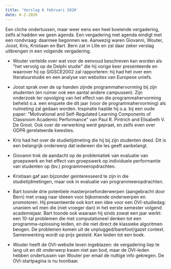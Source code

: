 ```yaml
---
title: 'Verslag 6 februari 2020'
date: 6-2-2020
---
```


 Een cliche ondertussen, maar weer eens een heel boeiende vergadering, zelfs al hadden we geen agenda. Een vergadering met agenda eindigt met een rondvraag: daarmee begonnen we. Aanwezig waren Giovanni, Wouter, Joost, Kris, Kristiaan en Bart. Bern zat in Lille en zal daar zeker verslag uitbrengen in een volgende vergadering.

- Wouter vertelde over wat voor de eenvoud beschreven kan worden als "het vervolg op de Delphi studie" die hij vorige keer presenteerde en waarover hij op SIGSCE2002 zal rapporteren: hij had het over een literatuurstudie en een analyse van websites van Europese uniefs.

- Joost sprak over de op handen zijnde programmahervorming bij zijn studenten (en ruimer ook een aantal andere campussen). Zijn onderzoek ter opvolging van het effect van die programmahervorming behelst o.a. een enquete die dit jaar (voor de programmahervorming) als nulmeting zal gedaan worden. Inspiratie haalde hij o.a. bij een oude paper: "Motivational and Self-Regulated Learning Components of Classroom Academic Performance" van Paul R. Pintrich and Elisabeth V. De Groot.
    Ook over de verwerking werd gepraat, en zelfs even over GDPR gerelateerde kwesties.

- Kris had het over de studietijdmeting die hij bij zijn studenten deed. Dit is een belangrijk onderwerp dat iedereen die les geeft aanbelangt.

- Giovanni trok de aandacht op de problematiek van evaluatie van groepswerk en het effect van groepswerk op individuele performantie van studenten op (bv.) programmeeropdrachten.

- Kristiaan gaf aan bijzonder geinteresseerd te zijn in die studietijdmetingen, maar ook in evaluatie van programmeeropdrachten.

- Bart toonde drie potentiele masterproefonderwerpen (aangebracht door Bern) met vraag naar ideeen voor bijkomende onderwerpen en promotoren. Hij presenteerde ook kort een idee voor een OVI-studiedag: unaniem wil men die (niet vroeger dan) in het eerste semester volgend academiejaar. Bart toonde ook waaraan hij sinds zowat een jaar werkt: een 10-tal problemen die met computationeel denken tot een programma-oplossing leiden, en die niet direct de klassieke algoritmen beogen. De problemen komen uit de unplugged/barefoot/gazet context. Samenwerking wordt op prijs gesteld. Kan leiden tot een boek.

- Wouter heeft de OVI-website leven ingeblazen: de vergadering liep te lang uit en dit onderwerp kwam niet aan bod, maar de OVI-leden hebben ondertussen van Wouter per email de nuttige info gekregen. De OVI-startpagina is nu toonbaar.
